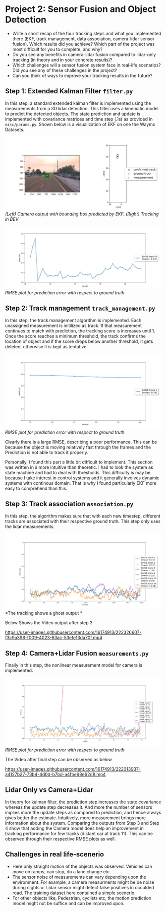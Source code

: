 # Project 2: Sensor Fusion and Object Detection

- Write a short recap of the four tracking steps and what you implemented there (EKF, track management, data association, camera-lidar sensor fusion). Which results did you achieve? Which part of the project was most difficult for you to complete, and why?
- Do you see any benefits in camera-lidar fusion compared to lidar-only tracking (in theory and in your concrete results)?
- Which challenges will a sensor fusion system face in real-life scenarios? Did you see any of these challenges in the project?
- Can you think of ways to improve your tracking results in the future?

## Step 1: Extended Kalman Filter `filter.py` 

In this step, a standard extended kalman filter is implemented using the measurements from a 3D lidar detection. This filter uses a kinematic model to predict the detected objects. The state prediction and update is implemented with covariance matrices and time step (.1s) as provided in `misc/params.py`.
Shown below is a visualization of EKF on one the Waymo Datasets. 

![Camera Track : Step 1](results/end_module/Step1_CameraTrack.png)
*(Left) Camera output with bounding box predicted by EKF. (Right) Tracking in BEV* 

![RMSE : Step 1](results/end_module/Step1_RMSE.png)
*RMSE plot for prediction error with respect to ground truth*

## Step 2: Track management `track_management.py` 

In this step, the track management algorithm is implemented. Each unassigned measurement is initilized as track. If that measurement continues to match with prediction, the tracking score is increases until 1. Once the score reaches a minimum threshold, the track confirms the location of object and if the score drops below another threshold, it gets deleted, otherwise it is kept as tentative. 

![RMSE : Step 2](results/end_module/Step2_RMSE.png)
*RMSE plot for prediction error with respect to ground truth*

Clearly there is a large RMSE, describing a poor performance. This can be because the object is moving relatively fast through the frames and the Prediction is not able to track it properly.

Personally, I found this part a little bit difficult to implement. This section was written in a more intuitive than theoretic. I had to look the system as state machine and had to deal with thresholds. This difficulty is may be because I take interest in control systems and it generally involves dynamic systems with continous domain. That is why I found particularly EKF more easy to comprehend than this.

## Step 3: Track association `association.py`

In this step, the algorithm makes sure that with each new timestep, different tracks are associated with their respective ground truth. This step only uses the lidar measurements.

![RMSE : Step 3](results/end_module/Step3_trackingRMSE_.png)
*The tracking shows a ghost output *

Below Shows the Video output after step 3

https://user-images.githubusercontent.com/16174913/222326607-f3c9a398-f009-4023-83ac-53efe13da70f.mp4

## Step 4: Camera+Lidar Fusion `measurements.py`

Finally in this step, the nonlinear measurement model for camera is implemented.  

![RMSE : Step 4](results/end_module/Step4_RMSE.png)
*RMSE plot for prediction error with respect to ground truth*

The Video after final step can be observed as below

https://user-images.githubusercontent.com/16174913/222013937-a4127b27-73b4-4d0d-b7bd-a4fbe98e62d8.mp4

## Lidar Only vs Camera+Lidar
In theory for kalman filter, the prediction step increases the state covariance whereas the update step decreases it. And more the number of sensors implies more the update steps as compared to prediction, and hence always gives better the estimate. Intuitively, more measurement brings more information about the system.
Comparing the outputs from Step 3 and Step 4 show that adding the Camera model does help an improvement in tracking performance for few tracks (distant car at track 11). This can be observed through their respective RMSE plots as well.

## Challenges in real life-scenerio
- Here only straight motion of the objects was observed. Vehicles can move on ramps, can stop, do a lane change etc.   
- The sensor noise of measurements can vary depending upon the environment. For example, a camera measurments might be be noise during nights or Lidar sensor might detect false positives in occulded road. The training dataset here contained a simple scenerio.
- For other objects like, Pedestrian, cyclists etc, the motion prediction model might not be suffice and can be improved upon.    


